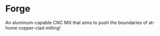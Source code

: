 # Forge

An aluminum-capable CNC Mill that aims to push the boundaries of at-home copper-clad milling!
